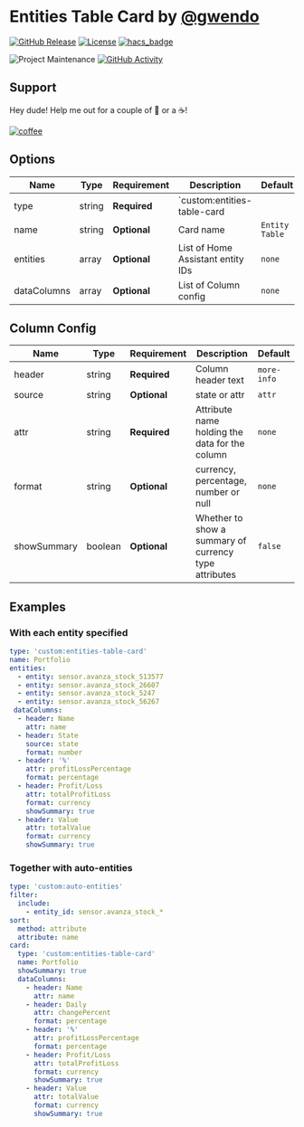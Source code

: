 # Entities Table Card by [@gwendo](https://www.github.com/gwendo)



[![GitHub Release][releases-shield]][releases]
[![License][license-shield]](LICENSE.md)
[![hacs_badge](https://img.shields.io/badge/HACS-Default-orange.svg?style=for-the-badge)](https://github.com/custom-components/hacs)

![Project Maintenance][maintenance-shield]
[![GitHub Activity][commits-shield]][commits]


## Support

Hey dude! Help me out for a couple of :beers: or a :coffee:!

[![coffee](https://www.buymeacoffee.com/assets/img/custom_images/black_img.png)](https://www.buymeacoffee.com/lonneberg)

## Options

| Name              | Type    | Requirement  | Description                                 | Default             |
| ----------------- | ------- | ------------ | ------------------------------------------- | ------------------- |
| type              | string  | **Required** | `custom:entities-table-card                 |                     |
| name              | string  | **Optional** | Card name                                   | `Entity Table`      |
| entities          | array   | **Optional** | List of Home Assistant entity IDs           | `none`              |
| dataColumns       | array   | **Optional** | List of Column config                       | `none`              |

## Column Config

| Name            | Type    | Requirement  | Description                                           | Default     |
| --------------- | ------- | ------------ | ----------------------------------------------------- | ----------- |
| header          | string  | **Required** | Column header text                                    | `more-info` |
| source          | string  | **Optional** | state or attr                                         | `attr`      |
| attr            | string  | **Required** | Attribute name holding the data for the column        | `none`      |
| format          | string  | **Optional** | currency, percentage, number or null                  | `none`      |
| showSummary     | boolean | **Optional** | Whether to show a summary of currency type attributes | `false`     |


## Examples

### With each entity specified

``` yaml
type: 'custom:entities-table-card'
name: Portfolio
entities:
  - entity: sensor.avanza_stock_513577
  - entity: sensor.avanza_stock_26607
  - entity: sensor.avanza_stock_5247
  - entity: sensor.avanza_stock_56267
 dataColumns:
  - header: Name
    attr: name
  - header: State
    source: state
    format: number
  - header: '%'
    attr: profitLossPercentage
    format: percentage
  - header: Profit/Loss
    attr: totalProfitLoss
    format: currency
    showSummary: true
  - header: Value
    attr: totalValue
    format: currency
    showSummary: true
```

### Together with auto-entities

``` yaml
type: 'custom:auto-entities'
filter:
  include:
    - entity_id: sensor.avanza_stock_*
sort:
  method: attribute
  attribute: name
card:
  type: 'custom:entities-table-card'
  name: Portfolio
  showSummary: true
  dataColumns:
    - header: Name
      attr: name
    - header: Daily
      attr: changePercent
      format: percentage
    - header: '%'
      attr: profitLossPercentage
      format: percentage
    - header: Profit/Loss
      attr: totalProfitLoss
      format: currency
      showSummary: true
    - header: Value
      attr: totalValue
      format: currency
      showSummary: true
```

[commits-shield]: https://img.shields.io/github/commit-activity/y/gwendo/entities-table-card.svg?style=for-the-badge
[commits]: https://github.com/gwendo/entities-table-card/commits/master
[license-shield]: https://img.shields.io/github/license/gwendo/entities-table-card?style=for-the-badge
[maintenance-shield]: https://img.shields.io/maintenance/yes/2021.svg?style=for-the-badge
[releases-shield]: https://img.shields.io/github/release/gwendo/entities-table-card.svg?style=for-the-badge
[releases]: https://github.com/gwendo/entities-table-card/releases

